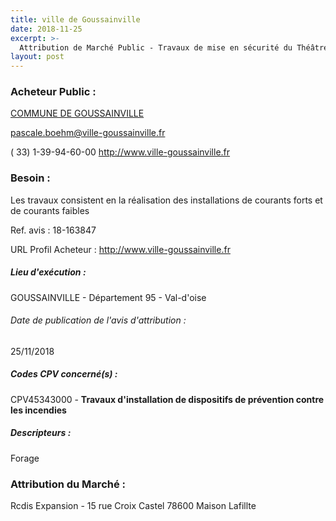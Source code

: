 ```yaml
---
title: ville de Goussainville
date: 2018-11-25
excerpt: >-
  Attribution de Marché Public - Travaux de mise en sécurité du Théâtre et du conservatoire
layout: post
---
```


### Acheteur Public : 
<a href="/acheteur-33/siren-219502804"> COMMUNE DE GOUSSAINVILLE</a><br/>



pascale.boehm@ville-goussainville.fr

( 33) 1-39-94-60-00
http://www.ville-goussainville.fr
### Besoin :

Les travaux consistent en la réalisation des installations de courants forts et de courants faibles

Ref. avis : 18-163847

URL Profil Acheteur : http://www.ville-goussainville.fr

##### Lieu d'exécution :

GOUSSAINVILLE - Département 95 - Val-d'oise

###### Date de publication de l'avis d'attribution : 
25/11/2018

##### Codes CPV concerné(s) :
CPV45343000 - **Travaux d'installation de dispositifs de prévention contre les incendies** <br/>

##### Descripteurs :
Forage <br/>

### Attribution du Marché :
Rcdis Expansion - 15 rue Croix Castel 78600 Maison Lafillte <br/>
